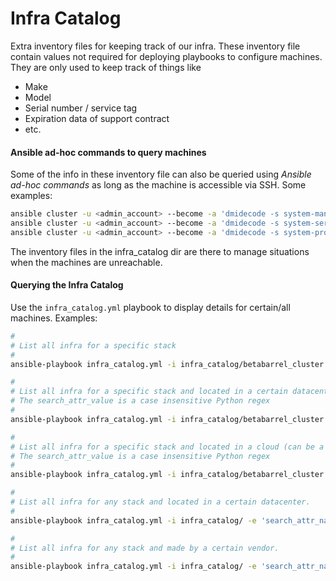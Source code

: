 # Infra Catalog

Extra inventory files for keeping track of our infra.
These inventory file contain values not required for deploying playbooks to configure machines.
They are only used to keep track of things like

 * Make
 * Model
 * Serial number / service tag
 * Expiration data of support contract
 * etc.

#### Ansible ad-hoc commands to query machines

Some of the info in these inventory file can also be queried using _Ansible ad-hoc commands_ as long as the machine is accessible via SSH.
Some examples:

```bash
ansible cluster -u <admin_account> --become -a 'dmidecode -s system-manufacturer'
ansible cluster -u <admin_account> --become -a 'dmidecode -s system-serial-number'
ansible cluster -u <admin_account> --become -a 'dmidecode -s system-product-name'
```

The inventory files in the infra_catalog dir are there to manage situations when the machines are unreachable.

#### Querying the Infra Catalog

Use the ```infra_catalog.yml``` playbook to display details for certain/all machines.
Examples:

```bash
#
# List all infra for a specific stack
#
ansible-playbook infra_catalog.yml -i infra_catalog/betabarrel_cluster.yml

#
# List all infra for a specific stack and located in a certain datacenter.
# The search_attr_value is a case insensitive Python regex
#
ansible-playbook infra_catalog.yml -i infra_catalog/betabarrel_cluster.yml  -e 'search_attr_name=location' -e 'search_attr_value=dce'

#
# List all infra for a specific stack and located in a cloud (can be a VM or bare metal machine)
# The search_attr_value is a case insensitive Python regex
#
ansible-playbook infra_catalog.yml -i infra_catalog/betabarrel_cluster.yml  -e 'search_attr_name=location' -e 'search_attr_value=cloud'

#
# List all infra for any stack and located in a certain datacenter.
#
ansible-playbook infra_catalog.yml -i infra_catalog/ -e 'search_attr_name=location' -e 'search_attr_value=cbc'

#
# List all infra for any stack and made by a certain vendor.
#
ansible-playbook infra_catalog.yml -i infra_catalog/ -e 'search_attr_name=make' -e 'search_attr_value=dell'
```
